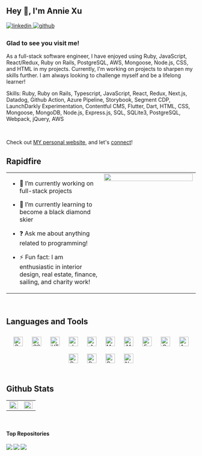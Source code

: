 ## Hey 👋, I'm Annie Xu  
  

<a href="https://linkedin.com/in/annie-y-xu" target="_blank">
<img src=https://img.shields.io/badge/linkedin-%231E77B5.svg?&style=for-the-badge&logo=linkedin&logoColor=white alt=linkedin style="margin-bottom: 5px;" />
</a>
<a href="https://github.com/anyqx" target="_blank">
<img src=https://img.shields.io/badge/github-%2324292e.svg?&style=for-the-badge&logo=github&logoColor=white alt=github style="margin-bottom: 5px;" />
</a>  
  
### Glad to see you visit me!

As a full-stack software engineer, I have enjoyed using Ruby, JavaScript, React/Redux, Ruby on Rails, PostgreSQL, AWS, Mongoose, Node.js, CSS, and HTML in my projects. Currently, I'm working on projects to sharpen my skills further. I am always looking to challenge myself and be a lifelong learner!

Skills: 
Ruby, Ruby on Rails, Typescript, JavaScript, React, Redux, Next.js, Datadog, Github Action, Azure Pipeline, Storybook, Segment CDP, LaunchDarkly Experimentation, Contentful CMS,  Flutter, Dart, HTML, CSS, Mongoose, MongoDB, Node.js, Express.js, SQL, SQLite3, PostgreSQL, Webpack, jQuery, AWS

<br/>  

Check out [MY personal website](http://www.annieyxu.com), and let's [connect](https://www.linkedin.com/in/annie-y-xu/)!


## Rapidfire  
<table><tr><td valign="top" width="50%">

- 🔭 I’m currently working on full-stack projects
  
  
- 🌱 I’m currently learning to become a black diamond skier 
  

- ❓ Ask me about anything related to programming!
  

- ⚡ Fun fact: I am enthusiastic in interior design, real estate, finance, sailing, and charity work!


</td><td valign="top" width="50%">

<div align="center">
<img src="https://rishavanand.github.io/static/images/greetings.gif" align="center" style="width: 100%" />
</div>  

</td></tr></table>  

<br/>  


## Languages and Tools  
<div align="center">  
<img style="margin: 10px" src="https://profilinator.rishav.dev/skills-assets/react-original-wordmark.svg" alt="React" height="25" />  
<img style="margin: 10px" src="https://profilinator.rishav.dev/skills-assets/css3-original-wordmark.svg" alt="CSS3" height="25" />  
<img style="margin: 10px" src="https://profilinator.rishav.dev/skills-assets/html5-original-wordmark.svg" alt="HTML5" height="25" />  
<img style="margin: 10px" src="https://profilinator.rishav.dev/skills-assets/javascript-original.svg" alt="JavaScript" height="25" />  
<img style="margin: 10px" src="https://profilinator.rishav.dev/skills-assets/amazonwebservices-original-wordmark.svg" alt="AWS" height="25" />  
<img style="margin: 10px" src="https://profilinator.rishav.dev/skills-assets/mysql-original-wordmark.svg" alt="MySQL" height="25" />  
<img style="margin: 10px" src="https://profilinator.rishav.dev/skills-assets/mongodb-original-wordmark.svg" alt="MongoDB" height="25" />  
<img style="margin: 10px" src="https://profilinator.rishav.dev/skills-assets/express-original-wordmark.svg" alt="Express.js" height="25" />  
<img style="margin: 10px" src="https://profilinator.rishav.dev/skills-assets/graphql.png" alt="GraphQL" height="25" />  
<img style="margin: 10px" src="https://profilinator.rishav.dev/skills-assets/ansible.png" alt="Ansible" height="25" />  
<img style="margin: 10px" src="https://profilinator.rishav.dev/skills-assets/rails-original-wordmark.svg" alt="Ruby on Rails" height="25" />  
<img style="margin: 10px" src="https://profilinator.rishav.dev/skills-assets/postgresql-original-wordmark.svg" alt="PostgreSQL" height="25" />  
<img style="margin: 10px" src="https://profilinator.rishav.dev/skills-assets/ruby-original-wordmark.svg" alt="Ruby" height="25" />  
<img style="margin: 10px" src="https://profilinator.rishav.dev/skills-assets/nodejs-original-wordmark.svg" alt="Node.js" height="25" />  
</div>  

<br/>  

## Github Stats  
<table><tr><td valign="top" width="50%">

<img src="https://github-readme-stats.vercel.app/api?username=anyqx&show_icons=true&count_private=true&hide_border=true&theme=tokyonight" align="left" style="width: 100%" />

</td><td valign="top" width="50%">

<img src="https://github-readme-stats.vercel.app/api/top-langs/?username=anyqx&hide_border=true&layout=compact&theme=tokyonight" align="left" style="width: 100%" />

</td></tr></table>  

<br/>  

#### Top Repositories

<a href="https://github.com/anyqx/super_rental">
  <img align="left" src="https://github-readme-stats.vercel.app/api/pin/?username=anyqx&repo=super_rental&theme=tokyonight" />
</a>
<a href="https://github.com/anyqx/mern-oneroof">
  <img align="left" src="https://github-readme-stats.vercel.app/api/pin/?username=anyqx&repo=mern-oneroof&theme=tokyonight" />
</a>
<a href="https://github.com/anyqx/bouncing-penguin">
  <img align="left" src="https://github-readme-stats.vercel.app/api/pin/?username=anyqx&repo=bouncing-penguin&theme=tokyonight" />
</a>


